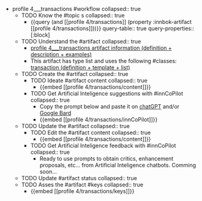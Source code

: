 
- profile 4___transactions #workflow
   collapsed:: true
  - TODO Know the #topic s
    collapsed:: true
    - {{query (and [[profile 4/transactions]] (property :innbok-artifact [[profile 4/transactions]]))}}
      query-table:: true
      query-properties:: [:block]
  - TODO Understand the #artifact
    collapsed:: true
    - [profile 4___transactions artifact information (definition + description + examples)](https://go.innbok.com/#/page/innBoK%2Fprofile-%28id%29%2Ftransactions%2Finfo)
    - This artifact has type list and uses the following #classes: [transaction (definition + template + list)](https://go.innbok.com/#/page/innBoK%2Fclass%2Ftransaction)
  - TODO Create the #artifact
     collapsed:: true
    - TODO Ideate #artifact content
      collapsed:: true
      - {{embed [[profile 4/transactions/content]]}}
    - TODO Get Artificial Inteligence suggestions with #innCoPilot
      collapsed:: true
      - Copy the prompt below and paste it on [chatGPT](https://chat.openai.com) and/or [Google Bard](https://bard.google.com/chat)
      - {{embed [[profile 4/transactions/innCoPilot]]}}
  - TODO Update the #artifact
    collapsed:: true
    - TODO Edit the #artifact content
     collapsed:: true
      - {{embed [[profile 4/transactions/content]]}}
    - TODO Get Artificial Inteligence feedback with #innCoPilot
      collapsed:: true
      - Ready to use prompts to obtain critics, enhancement proposals, etc... from Artificial Inteligence chatbots. Comming soon...
  - TODO Update #artifact status
    collapsed:: true
  - TODO Asses the #artifact #keys
    collapsed:: true
    - {{embed [[profile 4/transactions/keys]]}}



